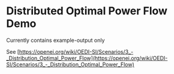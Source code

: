 # Distributed Optimal Power Flow Demo

Currently contains example-output only

See [https://openei.org/wiki/OEDI-SI/Scenarios/3_-_Distribution_Optimal_Power_Flow](https://openei.org/wiki/OEDI-SI/Scenarios/3_-_Distribution_Optimal_Power_Flow)
